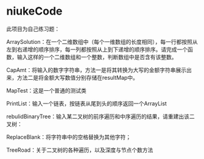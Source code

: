# niukeCode

此项目为自己练习题：

ArraySolution：在一个二维数组中（每个一维数组的长度相同），每一行都按照从左到右递增的顺序排序，每一列都按照从上到下递增的顺序排序。请完成一个函数，输入这样的一个二维数组和一个整数，判断数组中是否含有该整数。

CapAmt：将输入的数字字符串，方法一是将其转换为大写的金额字符串展示出来，方法二是将金额大写数值分别存储在resultMap中。

MapTest：这是一个普通的测试类

PrintList：输入一个链表，按链表从尾到头的顺序返回一个ArrayList

rebulidBinaryTree：输入某二叉树的前序遍历和中序遍历的结果，请重建出该二叉树：

ReplaceBlank：将字符串中的空格替换为其他字符；

TreeRoad：关于二叉树的各种遍历，以及深度与节点个数方法
